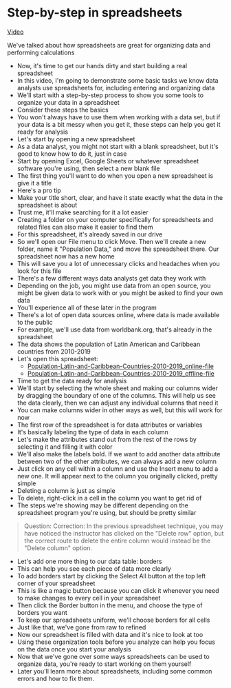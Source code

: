 # Step-by-step in spreadsheets

[Video](./5_VIDEO_Step-by-step-in-spreadsheets.mp4)

We've talked about how spreadsheets are great for organizing data and performing calculations

- Now, it's time to get our hands dirty and start building a real spreadsheet
- In this video, I'm going to demonstrate some basic tasks we know data analysts use spreadsheets for, including entering and organizing data
- We'll start with a step-by-step process to show you some tools to organize your data in a spreadsheet
- Consider these steps the basics
- You won't always have to use them when working with a data set, but if your data is a bit messy when you get it, these steps can help you get it ready for analysis
- Let's start by opening a new spreadsheet
- As a data analyst, you might not start with a blank spreadsheet, but it's good to know how to do it, just in case
- Start by opening Excel, Google Sheets or whatever spreadsheet software you're using, then select a new blank file
- The first thing you'll want to do when you open a new spreadsheet is give it a title
- Here's a pro tip
- Make your title short, clear, and have it state exactly what the data in the spreadsheet is about
- Trust me, it'll make searching for it a lot easier
- Creating a folder on your computer specifically for spreadsheets and related files can also make it easier to find them
- For this spreadsheet, it's already saved in our drive
- So we'll open our File menu to click Move.
Then we'll create a new folder, name it "Population Data," and move the spreadsheet there.
Our spreadsheet now has a new home
- This will save you a lot of unnecessary clicks and headaches when you look for this file
- There's a few different ways data analysts get data they work with
- Depending on the job, you might use data from an open source, you might be given data to work with or you might be asked to find your own data
- You'll experience all of these later in the program
- There's a lot of open data sources online, where data is made available to the public
- For example, we'll use data from worldbank.org, that's already in the spreadsheet
- The data shows the population of Latin American and Caribbean countries from 2010-2019
- Let's open this spreadsheet:
  - [Population-Latin-and-Caribbean-Countries-2010-2019_online-file](https://docs.google.com/spreadsheets/d/1ZlhSF9X-E-7LgIBXdEEgyw1Czm0dQvjJ/template/preview)
  - [Population-Latin-and-Caribbean-Countries-2010-2019_offline-file](./Population-Latin-and-Caribbean-Countries-2010-2019.xlsx)
- Time to get the data ready for analysis
- We'll start by selecting the whole sheet and making our columns wider by dragging the boundary of one of the columns.
This will help us see the data clearly, then we can adjust any individual columns that need it
- You can make columns wider in other ways as well, but this will work for now
- The first row of the spreadsheet is for data attributes or variables
- It's basically labeling the type of data in each column
- Let's make the attributes stand out from the rest of the rows by selecting it and filling it with color
- We'll also make the labels bold.
If we want to add another data attribute between two of the other attributes, we can always add a new column
- Just click on any cell within a column and use the Insert menu to add a new one.
It will appear next to the column you originally clicked, pretty simple
- Deleting a column is just as simple
- To delete, right-click in a cell in the column you want to get rid of
- The steps we're showing may be different depending on the spreadsheet program you're using, but should be pretty similar

> Question: Correction: In the previous spreadsheet technique, you may have noticed the instructor has clicked on the "Delete row" option, but the correct route to delete the entire column would instead be the "Delete column" option.

- Let's add one more thing to our data table: borders
- This can help you see each piece of data more clearly
- To add borders start by clicking the Select All button at the top left corner of your spreadsheet
- This is like a magic button because you can click it whenever you need to make changes to every cell in your spreadsheet
- Then click the Border button in the menu, and choose the type of borders you want
- To keep our spreadsheets uniform, we'll choose borders for all cells
- Just like that, we've gone from raw to refined
- Now our spreadsheet is filled with data and it's nice to look at too
- Using these organization tools before you analyze can help you focus on the data once you start your analysis
- Now that we've gone over some ways spreadsheets can be used to organize data, you're ready to start working on them yourself
- Later you'll learn more about spreadsheets, including some common errors and how to fix them.


